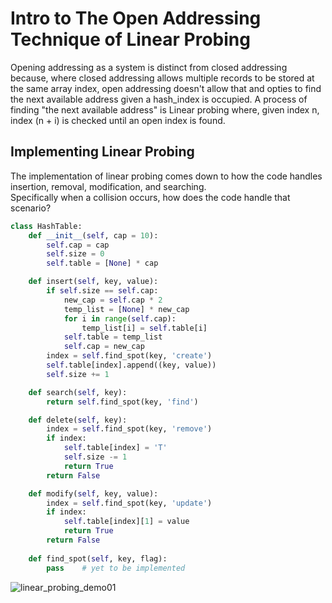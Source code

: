 # Intro to The Open Addressing Technique of Linear Probing

Opening addressing as a system is distinct from closed addressing because, where closed addressing allows multiple records to be stored at the same array index, open addressing doesn't allow that and opties to find the next available address given a hash_index is occupied. A process of finding "the next available address" is Linear probing where, given index n, index (n + i) is checked until an open index is found.

## Implementing Linear Probing

The implementation of linear probing comes down to how the code handles insertion, removal, modification, and searching.<br>
Specifically when a collision occurs, how does the code handle that scenario?<br>

```python
class HashTable:
    def __init__(self, cap = 10):
        self.cap = cap
        self.size = 0
        self.table = [None] * cap

    def insert(self, key, value):
        if self.size == self.cap:
            new_cap = self.cap * 2
            temp_list = [None] * new_cap
            for i in range(self.cap):
                temp_list[i] = self.table[i]
            self.table = temp_list
            self.cap = new_cap
        index = self.find_spot(key, 'create')
        self.table[index].append((key, value))
        self.size += 1

    def search(self, key):
        return self.find_spot(key, 'find')

    def delete(self, key):
        index = self.find_spot(key, 'remove')
        if index:
            self.table[index] = 'T'
            self.size -= 1
            return True
        return False

    def modify(self, key, value):
        index = self.find_spot(key, 'update')
        if index:
            self.table[index][1] = value
            return True
        return False
    
    def find_spot(self, key, flag):
        pass    # yet to be implemented
```

![linear_probing_demo01](https://github.com/user-attachments/assets/ee2f8823-753f-4dd4-a87a-885528ca5845)
